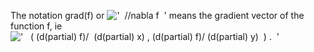 The notation grad(f) or
!['  //nabla f  '](../dictionary/equation_images/3461.1..png) means the
gradient vector of the function f, ie
!['   ( (d(partial) f)/  (d(partial) x) , (d(partial) f)/ (d(partial) y)  ) .  '](../dictionary/equation_images/3461.2..png)
